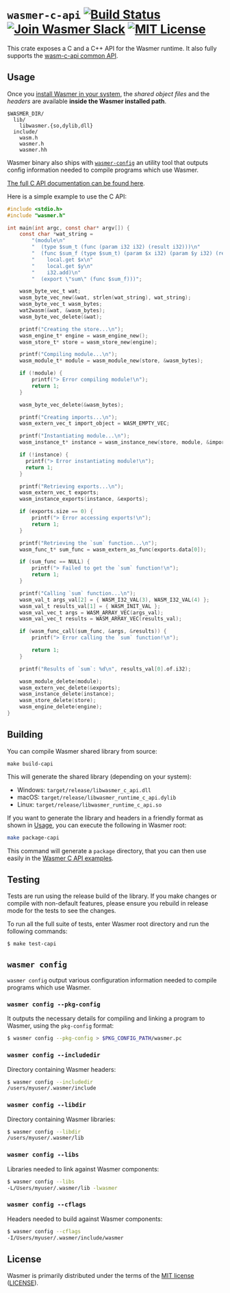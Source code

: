 # `wasmer-c-api` [![Build Status](https://github.com/wasmerio/wasmer/actions/workflows/build.yml/badge.svg?style=flat-square)](https://github.com/wasmerio/wasmer/actions?query=workflow%3Abuild) [![Join Wasmer Slack](https://img.shields.io/static/v1?label=Slack&message=join%20chat&color=brighgreen&style=flat-square)](https://slack.wasmer.io) [![MIT License](https://img.shields.io/github/license/wasmerio/wasmer.svg?style=flat-square)](https://github.com/wasmerio/wasmer/blob/main/LICENSE)

This crate exposes a C and a C++ API for the Wasmer runtime. It also fully supports the [wasm-c-api common API](https://github.com/WebAssembly/wasm-c-api).

##  Usage

Once you [install Wasmer in your system](https://github.com/wasmerio/wasmer-install), the *shared object files* and the *headers* are available **inside the Wasmer installed path**.

```
$WASMER_DIR/
  lib/
    libwasmer.{so,dylib,dll}
  include/
    wasm.h
    wasmer.h
    wasmer.hh
```

Wasmer binary also ships with [`wasmer-config`](#wasmer-config)
an utility tool that outputs config information needed to compile programs which use Wasmer.

[The full C API documentation can be found here](https://wasmerio.github.io/wasmer/crates/doc/wasmer_c_api/).

Here is a simple example to use the C API:

```c
#include <stdio.h>
#include "wasmer.h"

int main(int argc, const char* argv[]) {
    const char *wat_string =
        "(module\n"
        "  (type $sum_t (func (param i32 i32) (result i32)))\n"
        "  (func $sum_f (type $sum_t) (param $x i32) (param $y i32) (result i32)\n"
        "    local.get $x\n"
        "    local.get $y\n"
        "    i32.add)\n"
        "  (export \"sum\" (func $sum_f)))";

    wasm_byte_vec_t wat;
    wasm_byte_vec_new(&wat, strlen(wat_string), wat_string);
    wasm_byte_vec_t wasm_bytes;
    wat2wasm(&wat, &wasm_bytes);
    wasm_byte_vec_delete(&wat);

    printf("Creating the store...\n");
    wasm_engine_t* engine = wasm_engine_new();
    wasm_store_t* store = wasm_store_new(engine);

    printf("Compiling module...\n");
    wasm_module_t* module = wasm_module_new(store, &wasm_bytes);

    if (!module) {
        printf("> Error compiling module!\n");
        return 1;
    }

    wasm_byte_vec_delete(&wasm_bytes);

    printf("Creating imports...\n");
    wasm_extern_vec_t import_object = WASM_EMPTY_VEC;

    printf("Instantiating module...\n");
    wasm_instance_t* instance = wasm_instance_new(store, module, &import_object, NULL);

    if (!instance) {
      printf("> Error instantiating module!\n");
      return 1;
    }

    printf("Retrieving exports...\n");
    wasm_extern_vec_t exports;
    wasm_instance_exports(instance, &exports);

    if (exports.size == 0) {
        printf("> Error accessing exports!\n");
        return 1;
    }

    printf("Retrieving the `sum` function...\n");
    wasm_func_t* sum_func = wasm_extern_as_func(exports.data[0]);

    if (sum_func == NULL) {
        printf("> Failed to get the `sum` function!\n");
        return 1;
    }

    printf("Calling `sum` function...\n");
    wasm_val_t args_val[2] = { WASM_I32_VAL(3), WASM_I32_VAL(4) };
    wasm_val_t results_val[1] = { WASM_INIT_VAL };
    wasm_val_vec_t args = WASM_ARRAY_VEC(args_val);
    wasm_val_vec_t results = WASM_ARRAY_VEC(results_val);

    if (wasm_func_call(sum_func, &args, &results)) {
        printf("> Error calling the `sum` function!\n");

        return 1;
    }

    printf("Results of `sum`: %d\n", results_val[0].of.i32);

    wasm_module_delete(module);
    wasm_extern_vec_delete(&exports);
    wasm_instance_delete(instance);
    wasm_store_delete(store);
    wasm_engine_delete(engine);
}
```

## Building

You can compile Wasmer shared library from source:

```text
make build-capi
```

This will generate the shared library \(depending on your system\):

* Windows: `target/release/libwasmer_c_api.dll`
* macOS: `target/release/libwasmer_runtime_c_api.dylib`
* Linux: `target/release/libwasmer_runtime_c_api.so`

If you want to generate the library and headers in a friendly format as shown in [Usage](#usage), you can execute the following in Wasmer root:

```bash
make package-capi
```

This command will generate a `package` directory, that you can then use easily in the [Wasmer C API examples](https://docs.wasmer.io/integrations/examples).


## Testing

Tests are run using the release build of the library.  If you make
changes or compile with non-default features, please ensure you
rebuild in release mode for the tests to see the changes.

To run all the full suite of tests, enter Wasmer root directory
and run the following commands:

```sh
$ make test-capi
```

## `wasmer config`

`wasmer config` output various configuration information needed to compile programs which use Wasmer.

### `wasmer config --pkg-config`

It outputs the necessary details for compiling and linking a program to Wasmer,
using the `pkg-config` format:

```bash
$ wasmer config --pkg-config > $PKG_CONFIG_PATH/wasmer.pc
```

### `wasmer config --includedir`

Directory containing Wasmer headers:

```bash
$ wasmer config --includedir
/users/myuser/.wasmer/include
```

### `wasmer config --libdir`

Directory containing Wasmer libraries:

```bash
$ wasmer config --libdir
/users/myuser/.wasmer/lib
```

### `wasmer config --libs`

Libraries needed to link against Wasmer components:

```bash
$ wasmer config --libs
-L/Users/myuser/.wasmer/lib -lwasmer
```

### `wasmer config --cflags`

Headers needed to build against Wasmer components:

```bash
$ wasmer config --cflags
-I/Users/myuser/.wasmer/include/wasmer
```

## License

Wasmer is primarily distributed under the terms of the [MIT
license][mit-license] ([LICENSE][license]).


[wasmer_h]: ./wasmer.h
[wasmer_hh]: ./wasmer.hh
[mit-license]: http://opensource.org/licenses/MIT
[license]: https://github.com/wasmerio/wasmer/blob/main/LICENSE
[Wasmer release page]: https://github.com/wasmerio/wasmer/releases
